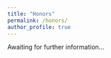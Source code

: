 ```yaml
---
title: "Honors"
permalink: /honors/
author_profile: true
---
```



Awaiting for further information... 






